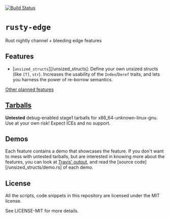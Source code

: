 [![Build Status][status]](https://travis-ci.org/japaric/rusty-edge)

[status]: https://travis-ci.org/japaric/rusty-edge.svg?branch=master

# `rusty-edge`

Rust nightly channel + bleeding edge features

## Features

- [`unsized_structs`][/unsized_structs]: Define your own unsized structs (like `[T]`, `str`).
  Increases the usability of the `Index`/`Deref` traits, and lets you harness the power of
  re-borrow semantics.

[Other planned features](https://github.com/japaric/linalg.rs#improving-operator-sugar)

## [Tarballs]

[Tarballs]: https://www.dropbox.com/sh/hz03qag74f3p6ol/AADVTj8mTTMk-phlj0ZqiiQna?dl=0

**Untested** debug-enabled stage1 tarballs for x86_64-unknown-linux-gnu. Use at your own risk! Expect
ICEs and no support.

## Demos

Each feature contains a demo that showcases the feature. If you don't want to mess with untested
tarballs, but are interested in knowing more about the features, you can look at [Travis' output],
and read the [source code][/unsized_structs/demo.rs] of each demo.

[Travis' output]: https://travis-ci.org/japaric/rusty-edge

## License

All the scripts, code snippets in this repository are licensed under the MIT license.

See LICENSE-MIT for more details.
